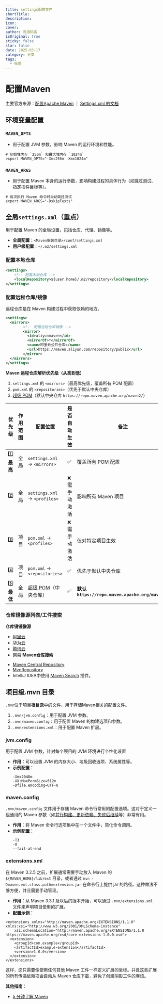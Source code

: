 ```yaml
---
title: settings配置文件
shortTitle: 
description: 
icon: 
cover: 
author: 流浪码客
isOriginal: true
sticky: false
star: false
date: 2025-03-17
category: 分类
tags:
  - 标签
---
```

# 配置Maven
主要官方来源：[配置Apache Maven](https://maven.apache.org/configure.html) ｜  [Settings.xml 的文档](https://maven.apache.org/settings.html)
## 环境变量配置
### `MAVEN_OPTS`
* 用于配置 JVM 参数，影响 Maven 的运行环境和性能。
```shell
# 初始堆内存 `256m` 和最大堆内存 `1024m`
export MAVEN_OPTS="-Xms256m -Xmx1024m"
```
### `MAVEN_ARGS`
* 用于配置 Maven 本身的运行参数，影响构建过程的具体行为（如跳过测试、指定插件目标等）。
```shell
# 每次执行 Maven 命令时自动跳过测试
export MAVEN_ARGS="-DskipTests"
```
## 全局`settings.xml`（重点）
用于配置 Maven 的全局设置，包括仓库、代理、镜像等。
* **全局配置**：`<Maven安装目录>/conf/settings.xml`
* **用户级配置**：`~/.m2/settings.xml`
### 配置本地仓库
```xml
<settings>
	<!-- 配置本地仓库 -->
	<localRepository>${user.home}/.m2/repository</localRepository>
</settings>
```
### 配置远程仓库/镜像
远程仓库是在 Maven 构建过程中获取依赖的地方。
```xml
<settings>
  <mirrors>
		<!-- 配置远程仓库镜像 -->
		<mirror>
		  <id>aliyunmaven</id>
		  <mirrorOf>*</mirrorOf>
		  <name>阿里云公共仓库</name>
		  <url>https://maven.aliyun.com/repository/public</url>
		</mirror>
  </mirrors>
</settings>
```
**Maven 远程仓库解析优先级（从高到低）**
1. `settings.xml` 的 `<mirrors>`（最高优先级，覆盖所有 POM 配置）
2. `pom.xml` 的 `<repositories>`（优先于默认中央仓库）
3. [超级 POM](https://www.codecopy.cn/post/2jjqwx)（默认中央仓库 `https://repo.maven.apache.org/maven2/`）

| 优先级        | 作用范围 | 配置位置                                                | 是否自动生效  | 备注                                             |
| ---------- | ---- | --------------------------------------------------- | ------- | ---------------------------------------------- |
| 1️⃣ **最高** | 全局   | `settings.xml` → `<mirrors>`                        | ✅       | 覆盖所有 POM 配置                                    |
| 2️⃣        | 全局   | `settings.xml` → `<profiles>`                       | ❌ 需手动激活 | 影响所有 Maven 项目                                  |
| 3️⃣        | 项目   | `pom.xml` → `<profiles>`                            | ❌ 需手动激活 | 仅对特定项目生效                                       |
| 4️⃣        | 项目   | `pom.xml` → `<repositories>`                        | ✅       | 优先于默认中央仓库                                      |
| 5️⃣ **最低** | 全局   | [超级 POM](https://www.codecopy.cn/post/2jjqwx)（中央仓库） | ✅       | **默认 `https://repo.maven.apache.org/maven2/`** |

### 仓库镜像源列表/工件搜索
**仓库镜镜像源**
*  [阿里云](https://developer.aliyun.com/mvn/guide)
* [华为云](https://www.huaweicloud.com/special/maven-jingxiang.html)
* [腾讯云](https://mirrors.cloud.tencent.com/help/maven.html)
* [网易](https://mirrors.163.com/.help/maven.html)
**Maven仓库搜索**
- [Maven Central Repository](https://search.maven.org/)
- [MvnRepository](https://mvnrepository.com/)
- IntelliJ IDEA中使用 [Maven Search](https://plugins.jetbrains.com/plugin/17170-maven-search) 插件。

## 项目级.mvn 目录
`.mvn`位于项目**根目录**中的文件，用于存储Maven相关的配置文件。
1.  `.mvn/jvm.config`：用于配置 JVM 参数。
2. `.mvn/maven.config`：用于配置 Maven 的构建选项和参数。
3. `.mvn/extensions.xml`：用于配置 Maven 扩展。
### jvm.config
用于配置 JVM 参数，针对每个项目的 JVM 环境进行个性化设置
* **作用**：可以设置 JVM 的内存大小、垃圾回收选项、系统属性等。
* **示例配置**：
	```shell
	-Xmx2048m
	-XX:MaxPermSize=512m
	-Dfile.encoding=UTF-8
	```
### maven.config
`.mvn/maven.config` 文件用于存储 Maven 命令行常用的配置选项。这对于定义一组通用的 Maven 参数（如<u>并行构建、更新依赖、失败后继续</u>等）非常有用。
- **作用**：将 Maven 命令行选项集中在一个文件中，简化命令调用。
- **示例配置**：
	```shell
	-T3
	-U
	--fail-at-end
	```
### extensions.xml
在 Maven 3.2.5 之前，扩展通常需要手动放入 Maven 的 `${MAVEN_HOME}/lib/ext` 目录，或者通过 `mvn -Dmaven.ext.class.path=extension.jar` 在命令行上提供 jar 的路径。这种做法不够方便，并且需要手动管理。
- **作用**：从 Maven 3.3.1 及以后的版本开始，可以通过 `.mvn/extensions.xml` 文件来声明项目使用的扩展。
- **配置示例**：
```shell
<extensions xmlns="http://maven.apache.org/EXTENSIONS/1.1.0" xmlns:xsi="http://www.w3.org/2001/XMLSchema-instance"
    xsi:schemaLocation="http://maven.apache.org/EXTENSIONS/1.1.0 https://maven.apache.org/xsd/core-extensions-1.0.0.xsd">
  <extension>
    <groupId>com.example</groupId>
    <artifactId>example-extension</artifactId>
    <version>1.0.0</version>
  </extension>
</extensions>
```
这样，您只需要像使用任何其他 Maven 工件一样定义扩展的坐标。并且这些扩展的所有传递依赖项会自动从 Maven 仓库下载，避免了创建阴影工件的麻烦。

**其他指南：**
* [5 分钟了解 Maven](https://maven.apache.org/guides/getting-started/maven-in-five-minutes.html)
